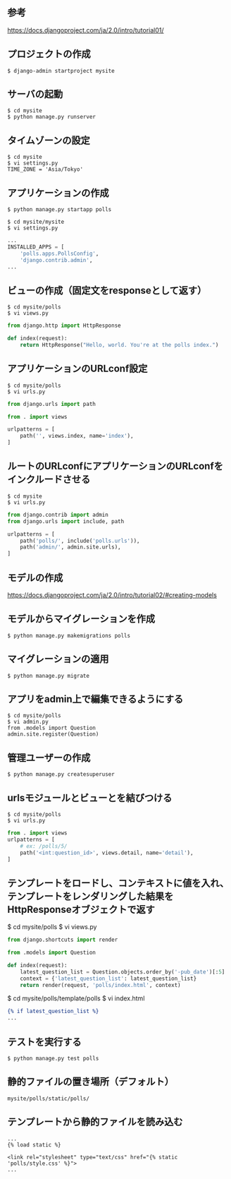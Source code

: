 参考
----
https://docs.djangoproject.com/ja/2.0/intro/tutorial01/  

プロジェクトの作成
-----------------
    $ django-admin startproject mysite

サーバの起動
------------
    $ cd mysite
    $ python manage.py runserver
  
タイムゾーンの設定
------------------
    $ cd mysite
    $ vi settings.py
    TIME_ZONE = 'Asia/Tokyo'

アプリケーションの作成
----------------------
    $ python manage.py startapp polls

    $ cd mysite/mysite
    $ vi settings.py

```python:mysite/settings.py
...
INSTALLED_APPS = [
    'polls.apps.PollsConfig',
    'django.contrib.admin',
...
```

ビューの作成（固定文をresponseとして返す）
----------------------------------------

    $ cd mysite/polls
    $ vi views.py

```python:polls/views.py
from django.http import HttpResponse

def index(request):
    return HttpResponse("Hello, world. You're at the polls index.")
```

アプリケーションのURLconf設定
------------------------------

    $ cd mysite/polls
    $ vi urls.py

```python:polls/urls.py
from django.urls import path

from . import views

urlpatterns = [
    path('', views.index, name='index'),
]
```

ルートのURLconfにアプリケーションのURLconfをインクルードさせる
--------------------------------------------------------------

    $ cd mysite
    $ vi urls.py

```python:mysite/urls.py
from django.contrib import admin
from django.urls import include, path

urlpatterns = [
    path('polls/', include('polls.urls')),
    path('admin/', admin.site.urls),
]
```

モデルの作成
------------
https://docs.djangoproject.com/ja/2.0/intro/tutorial02/#creating-models

モデルからマイグレーションを作成
--------------------------------
    $ python manage.py makemigrations polls

マイグレーションの適用
----------------------
    $ python manage.py migrate

アプリをadmin上で編集できるようにする
-------------------------------------
    $ cd mysite/polls
    $ vi admin.py
    from .models import Question
    admin.site.register(Question)

管理ユーザーの作成
------------------
    $ python manage.py createsuperuser

urlsモジュールとビューとを結びつける
------------------------------------
    $ cd mysite/polls
    $ vi urls.py

```python:mysite/polls/urls.py
from . import views
urlpatterns = [
    # ex: /polls/5/
    path('<int:question_id>', views.detail, name='detail'),
]
```

テンプレートをロードし、コンテキストに値を入れ、テンプレートをレンダリングした結果をHttpResponseオブジェクトで返す
------------------------------------------------------------------------------------------------------------------
$ cd mysite/polls
$ vi views.py

```python:mysite/polls/views.py
from django.shortcuts import render

from .models import Question

def index(request):
    latest_question_list = Question.objects.order_by('-pub_date')[:5]
    context = {'latest_question_list': latest_question_list}
    return render(request, 'polls/index.html', context)
```

$ cd mysite/polls/template/polls
$ vi index.html

```python:mysite/polls/template/polls/index.html
{% if latest_question_list %}
...
```

テストを実行する
----------------
    $ python manage.py test polls

静的ファイルの置き場所（デフォルト）
------------------------------------
    mysite/polls/static/polls/

テンプレートから静的ファイルを読み込む
-------------------------------------------
    ...
    {% load static %}
    
    <link rel="stylesheet" type="text/css" href="{% static 'polls/style.css' %}">
    ...
